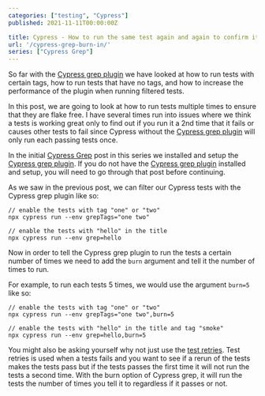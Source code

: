 ```yaml
---
categories: ["testing", "Cypress"]
published: 2021-11-11T00:00:00Z

title: Cypress - How to run the same test again and again to confirm it is flake-free
url: '/cypress-grep-burn-in/'
series: ["Cypress Grep"]
---
```


So far with the [Cypress grep plugin](https://github.com/cypress-io/cypress-grep) we have looked at how to run tests with certain tags, how to run tests that have no tags, and how to increase the performance of the plugin when running filtered tests.

In this post, we are going to look at how to run tests multiple times to ensure that they are flake free.  I have several times run into issues where we think a tests is working great only to find out if you run it a 2nd time that it fails or causes other tests to fail since Cypress without the [Cypress grep plugin](https://github.com/cypress-io/cypress-grep) will only run each passing tests once.

<!--more-->

In the initial [Cypress Grep](/cypress-grep) post in this series we installed and setup the [Cypress grep plugin](https://github.com/cypress-io/cypress-grep).  If you do not have the [Cypress grep plugin](https://github.com/cypress-io/cypress-grep) installed and setup, you will need to go through that post before continuing.

As we saw in the previous post, we can filter our Cypress tests with the Cypress grep plugin like so:

```shell
// enable the tests with tag "one" or "two"
npx cypress run --env grepTags="one two"

// enable the tests with "hello" in the title
npx cypress run --env grep=hello
```

Now in order to tell the Cypress grep plugin to run the tests a certain number of times we need to add the `burn` argument and tell it the number of times to run.

For example, to run each tests 5 times, we would use the argument `burn=5` like so:

```shell
// enable the tests with tag "one" or "two"
npx cypress run --env grepTags="one two",burn=5

// enable the tests with "hello" in the title and tag "smoke"
npx cypress run --env grep=hello,burn=5
```

You might also be asking yourself why not just use the [test retries](https://docs.cypress.io/guides/guides/test-retries).  Test retries is used when a tests fails and you want to see if a rerun of  the tests makes the tests pass but if the tests passes the first time it will not run the tests a second time.  With the burn option of Cypress grep, it will run the tests the number of times you tell it to regardless if it passes or not.
